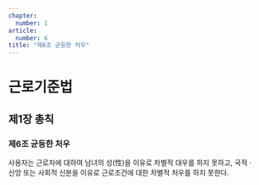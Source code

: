 ```yaml
---
chapter:
  number: 1
article:
  number: 6
title: "제6조 균등한 처우"
---
```

# 근로기준법

## 제1장 총칙

### 제6조 균등한 처우

사용자는 근로자에 대하여 남녀의 성(性)을 이유로 차별적 대우를 하지 못하고, 국적ㆍ신앙 또는 사회적 신분을 이유로 근로조건에 대한 차별적 처우를 하지 못한다.
